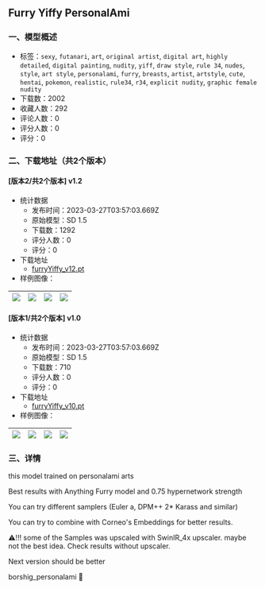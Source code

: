 ## Furry Yiffy PersonalAmi
### 一、模型概述

- 标签：`sexy`, `futanari`, `art`, `original artist`, `digital art`, `highly detailed`, `digital painting`, `nudity`, `yiff`, `draw style`, `rule 34`, `nudes`, `style`, `art style`, `personalami`, `furry`, `breasts`, `artist`, `artstyle`, `cute`, `hentai`, `pokemon`, `realistic`, `rule34`, `r34`, `explicit nudity`, `graphic female nudity`
- 下载数：2002
- 收藏人数：292
- 评论人数：0
- 评分人数：0
- 评分：0

### 二、下载地址（共2个版本）

#### [版本2/共2个版本] v1.2

- 统计数据
  - 发布时间：2023-03-27T03:57:03.669Z
  - 原始模型：SD 1.5
  - 下载数：1292
  - 评分人数：0
  - 评分：0
- 下载地址
  - [furryYiffy_v12.pt](https://civitai.com/api/download/models/26182)
- 样例图像：

| <img src="https://image.civitai.com/xG1nkqKTMzGDvpLrqFT7WA/154517af-4c2d-44ee-eff4-b0ec04b2d400/width=450/287958.jpeg" /> | <img src="https://image.civitai.com/xG1nkqKTMzGDvpLrqFT7WA/f741a8d9-c336-422b-3d03-a0c7b6a08100/width=450/287957.jpeg" /> | <img src="https://image.civitai.com/xG1nkqKTMzGDvpLrqFT7WA/90b0f896-7219-404f-81f0-dcbc585c9300/width=450/287956.jpeg" /> | <img src="https://image.civitai.com/xG1nkqKTMzGDvpLrqFT7WA/2bdfb044-a050-4bf6-28cb-875f6ef2dc00/width=450/338556.jpeg" /> |
| ---- | ---- | ---- | ---- |

#### [版本1/共2个版本] v1.0

- 统计数据
  - 发布时间：2023-03-27T03:57:03.669Z
  - 原始模型：SD 1.5
  - 下载数：710
  - 评分人数：0
  - 评分：0
- 下载地址
  - [furryYiffy_v10.pt](https://civitai.com/api/download/models/9579)
- 样例图像：

| <img src="https://image.civitai.com/xG1nkqKTMzGDvpLrqFT7WA/fb5e741a-6ff0-4ae8-72a8-53a66d912000/width=450/92559.jpeg" /> | <img src="https://image.civitai.com/xG1nkqKTMzGDvpLrqFT7WA/efe6b9ab-9ef4-46fd-e383-7271e1b87800/width=450/92578.jpeg" /> | <img src="https://image.civitai.com/xG1nkqKTMzGDvpLrqFT7WA/e95924c3-f0f7-4fca-ef70-7d33b132d500/width=450/92577.jpeg" /> | <img src="https://image.civitai.com/xG1nkqKTMzGDvpLrqFT7WA/89b3a664-3c76-49f5-b8b4-4b5b59acfc00/width=450/92576.jpeg" /> |
| ---- | ---- | ---- | ---- |


### 三、详情
<p>this model trained on personalami arts</p><p>Best results with Anything Furry model and 0.75 hypernetwork strength</p><p>You can try different samplers (Euler a, DPM++ 2* Karass and similar)</p><p>You can try to combine with Corneo's Embeddings for better results.</p><p></p><p></p><p>⚠!!! some of the Samples was upscaled with SwinIR_4x upscaler. maybe not the best idea. Check results without upscaler.</p><p></p><p>Next version should be better</p><p>borshig_personalami <strong>💓</strong></p>
